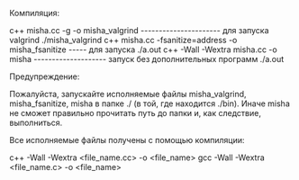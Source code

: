 Компиляция:

c++ misha.cc -g -o misha_valgrind ---------------------- для запуска  valgrind ./misha_valgrind
c++ misha.cc -fsanitize=address -o misha_fsanitize ----- для запуска ./a.out
c++ -Wall -Wextra misha.cc -o misha -------------------- запуск без дополнительных программ ./a.out

Предупреждение:

Пожалуйста, запускайте исполняемые файлы misha_valgrind, misha_fsanitize, misha в папке ./ (в той, где находится ./bin).
Иначе misha не сможет правильно прочитать путь до папки и, как следствие, выполниться.

Все исполняемые файлы получены с помощью компиляции:

c++ -Wall -Wextra <file_name.cc> -o <file_name> 
gcc -Wall -Wextra <file_name.c>  -o <file_name> 